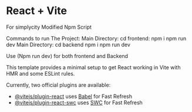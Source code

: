 # React + Vite
For simplycity Modified Npm Script

Commands to run The Project:
Main Directory:
    cd frontend:
    npm i
    npm run dev
Main Directory:
    cd backend
    npm i 
    npm run dev

Use (Npm run dev) for both frontend and Backend


This template provides a minimal setup to get React working in Vite with HMR and some ESLint rules.

Currently, two official plugins are available:

- [@vitejs/plugin-react](https://github.com/vitejs/vite-plugin-react/blob/main/packages/plugin-react/README.md) uses [Babel](https://babeljs.io/) for Fast Refresh
- [@vitejs/plugin-react-swc](https://github.com/vitejs/vite-plugin-react-swc) uses [SWC](https://swc.rs/) for Fast Refresh
